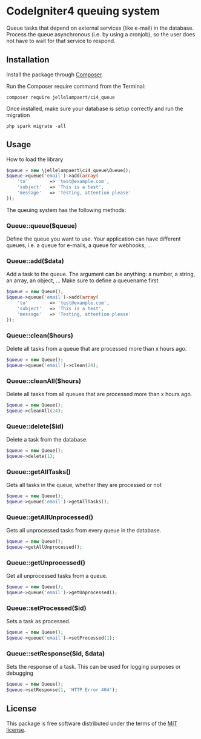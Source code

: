 # CodeIgniter4 queuing system

Queue tasks that depend on external services (like e-mail) in the database.
Process the queue asynchronous (i.e. by using a cronjob), so the user does
not have to wait for that service to respond.

## Installation

Install the package through [Composer](http://getcomposer.org/). 

Run the Composer require command from the Terminal:

    composer require jellelampaert/ci4_queue

Once installed, make sure your database is setup correctly and run the migration

    php spark migrate -all

## Usage

How to load the library

```php
$queue = new \jellelampaert\ci4_queue\Queue();
$queue->queue('email')->add(array(
    'to'        => 'test@example.com',
    'subject'   => 'This is a test',
    'message'   => 'Testing, attention please'
));
```

The queuing system has the following methods:

### Queue::queue($queue)

Define the queue you want to use.
Your application can have different queues, i.e. a queue for e-mails, a queue for webhooks, ...

### Queue::add($data)

Add a task to the queue.
The argument can be anything: a number, a string, an array, an object, ...
Make sure to define a queuename first

```php
$queue = new Queue();
$queue->queue('email')->add(array(
    'to'        => 'test@example.com',
    'subject'   => 'This is a test',
    'message'   => 'Testing, attention please'
));
```

### Queue::clean($hours)

Delete all tasks from a queue that are processed more than x hours ago.

```php
$queue = new Queue();
$queue->queue('email')->clean(24);
```

### Queue::cleanAll($hours)

Delete all tasks from all queues that are processed more than x hours ago.

```php
$queue = new Queue();
$queue->cleanAll(24);
```

### Queue::delete($id)

Delete a task from the database.

```php
$queue = new Queue();
$queue->delete(1);
```

### Queue::getAllTasks()

Gets all tasks in the queue, whether they are processed or not

```php
$queue = new Queue();
$queue->queue('email')->getAllTasks();
```

### Queue::getAllUnprocessed()

Gets all unprocessed tasks from every queue in the database.

```php
$queue = new Queue();
$queue->getAllUnprocessed();
```

### Queue::getUnprocessed()

Get all unprocessed tasks from a queue.

```php
$queue = new Queue();
$queue->queue('email')->getUnprocessed();
```

### Queue::setProcessed($id)

Sets a task as processed.

```php
$queue = new Queue();
$queue->queue('email')->setProcessed(1);
```

### Queue::setResponse($id, $data)

Sets the response of a task.
This can be used for logging purposes or debugging

```php
$queue = new Queue();
$queue->setResponse(1, 'HTTP Error 404');
```

## License

This package is free software distributed under the terms of the [MIT license](LICENSE.md).